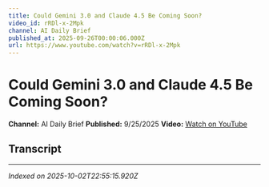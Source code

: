 ```yaml
---
title: Could Gemini 3.0 and Claude 4.5 Be Coming Soon?
video_id: rRDl-x-2Mpk
channel: AI Daily Brief
published_at: 2025-09-26T00:00:06.000Z
url: https://www.youtube.com/watch?v=rRDl-x-2Mpk
---
```


# Could Gemini 3.0 and Claude 4.5 Be Coming Soon?

**Channel:** AI Daily Brief
**Published:** 9/25/2025
**Video:** [Watch on YouTube](https://www.youtube.com/watch?v=rRDl-x-2Mpk)

## Transcript



---

*Indexed on 2025-10-02T22:55:15.920Z*
